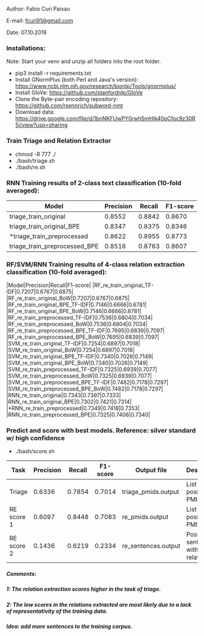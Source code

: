 Author: Fabio Curi Paixao 

E-mail: fcuri91@gmail.com

Date: 07.10.2019

### Installations:

Note: Start your venv and unzip all folders into the root folder.

* pip3 install -r requirements.txt
* Install GNormPlus (both Perl and Java's version): https://www.ncbi.nlm.nih.gov/research/bionlp/Tools/gnormplus/
* Install GloVe: https://github.com/stanfordnlp/GloVe
* Clone the Byte-pair encoding repository: https://github.com/rsennrich/subword-nmt
* Download data: https://drive.google.com/file/d/1bnNKFUwPY0rwh5mHIk40pCfoc9z30R5j/view?usp=sharing

### Train Triage and Relation Extractor

   * chmod -R 777 ./
   * ./bash/triage.sh
   * ./bash/re.sh

### RNN Training results of 2-class text classification (10-fold averaged):

|Model|Precision|Recall|F1-score|
|-------------|-------------|-------------|-------------|
|triage_train_original|0.8552|0.8842|0.8670|
|triage_train_original_BPE|0.8347|0.8375|0.8346|
|*triage_train_preprocessed|0.8622|0.8955|0.8773|
|triage_train_preprocessed_BPE|0.8516|0.8763|0.8607|

### RF/SVM/RNN Training results of 4-class relation extraction classification (10-fold averaged):

|Model|Precision|Recall|F1-score|
|RF_re_train_original_TF-IDF|0.7207|0.6767|0.6875|
|RF_re_train_original_BoW|0.7207|0.6767|0.6875|
|RF_re_train_original_BPE_TF-IDF|0.7146|0.6666|0.6781|
|RF_re_train_original_BPE_BoW|0.7146|0.6666|0.6781|
|RF_re_train_preprocessed_TF-IDF|0.7536|0.6804|0.7034|
|RF_re_train_preprocessed_BoW|0.7536|0.6804|0.7034|
|RF_re_train_preprocessed_BPE_TF-IDF|0.7695|0.6839|0.7097|
|RF_re_train_preprocessed_BPE_BoW|0.7695|0.6839|0.7097|
|SVM_re_train_original_TF-IDF|0.7254|0.6897|0.7018|
|SVM_re_train_original_BoW|0.7254|0.6897|0.7018|
|SVM_re_train_original_BPE_TF-IDF|0.7340|0.7026|0.7149|
|SVM_re_train_original_BPE_BoW|0.7340|0.7026|0.7149|
|SVM_re_train_preprocessed_TF-IDF|0.7325|0.6939|0.7077|
|SVM_re_train_preprocessed_BoW|0.7325|0.6939|0.7077|
|SVM_re_train_preprocessed_BPE_TF-IDF|0.7482|0.7178|0.7297|
|SVM_re_train_preprocessed_BPE_BoW|0.7482|0.7178|0.7297|
|RNN_re_train_original|0.7343|0.7397|0.7333|
|RNN_re_train_original_BPE|0.7302|0.7421|0.7314|
|*RNN_re_train_preprocessed|0.7349|0.7418|0.7353|
|RNN_re_train_preprocessed_BPE|0.7325|0.7406|0.7340|

### Predict and score with best models. Reference: silver standard w/ high confidence 

   * ./bash/score.sh 

|Task|Precision|Recall|F1-score|Output file|Description|
|-------------|-------------|-------------|-------------|-------------|-------------|
|Triage|0.6336|0.7854|0.7014|triage_pmids.output|List of positive PMIDs|
|RE score 1|0.6097|0.8448|0.7083|re_pmids.output|List of positive PMIDs|
|RE score 2|0.1436|0.6219|0.2334|re_sentences.output|Positive sentences with relations|

##### Comments: 

##### 1: The relation extraction scores higher in the task of triage.

##### 2: The low scores in the relations extracted are most likely due to a lack of representativity of the training data.

##### Idea: add more sentences to the training corpus.
